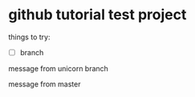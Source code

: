 # github tutorial test project

things to try:

- [ ] branch


message from unicorn branch

message from master 

